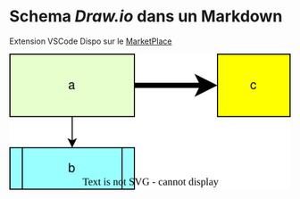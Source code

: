 # Schema *Draw.io* dans un Markdown

Extension VSCode Dispo sur le [MarketPlace](https://marketplace.visualstudio.com/items?itemName=hediet.vscode-drawio)

![schema](schema.drawio.svg)
